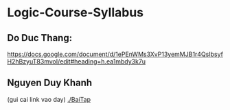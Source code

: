 # Logic-Course-Syllabus
## Do Duc Thang:
https://docs.google.com/document/d/1ePEnWMs3XvP13yemMJB1r4QsIbsyfH2hBzyuT83mvoI/edit#heading=h.ea1mbdy3k7u
## Nguyen Duy Khanh
(gui cai link vao day)
[./BaiTap](anvaoday)
